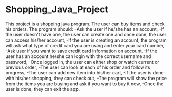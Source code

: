 # Shopping_Java_Project
This project is a shopping java program. The user can buy items and check his orders.
The program should:
-Ask the user if he/she has an account,
-If the user doesn't have one, the user can create one and once done, the user can access his/her account, 
-If the user is creating an account, the program will ask what type of credit card you are using and enter your card number,
-Ask user if you want to save credit card information on account,
-If the user has an account he/she can login with the correct username and password,
-Once logged in, the user can either shop or watch current or previous order,
-The user can look at each of his order and follow its progress,
-The user can add new item into his/her cart,
-If the user is done with his/her shopping, they can check out,
-The program will show the price from the items you are buying and ask if you want to buy it now,
-Once the user is done, they can exit the app.
